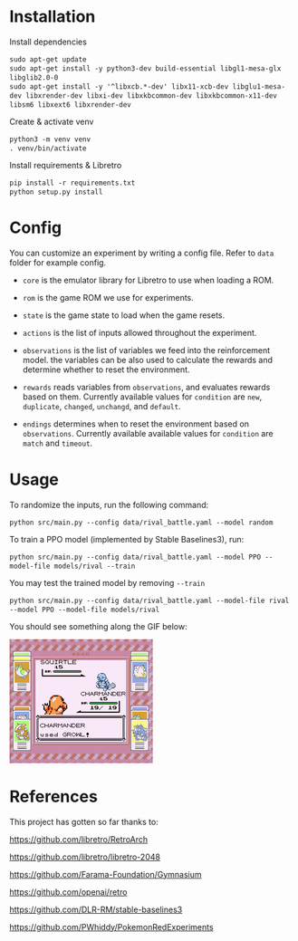 # Installation
Install dependencies
```
sudo apt-get update
sudo apt-get install -y python3-dev build-essential libgl1-mesa-glx libglib2.0-0 
sudo apt-get install -y '^libxcb.*-dev' libx11-xcb-dev libglu1-mesa-dev libxrender-dev libxi-dev libxkbcommon-dev libxkbcommon-x11-dev libsm6 libxext6 libxrender-dev
```

Create & activate venv
```
python3 -m venv venv
. venv/bin/activate
```

Install requirements & Libretro 
```
pip install -r requirements.txt
python setup.py install
```

# Config
You can customize an experiment by writing a config file. Refer to `data` folder for example config.

* `core` is the emulator library for Libretro to use when loading a ROM.

* `rom` is the game ROM we use for experiments.

* `state` is the game state to load when the game resets.

* `actions` is the list of inputs allowed throughout the experiment.

* `observations` is the list of variables we feed into the reinforcement model.
the variables can be also used to calculate the rewards and determine whether to reset the environment.

* `rewards` reads variables from `observations`, and evaluates rewards based on them. Currently available values for `condition` are `new`, `duplicate`, `changed`, `unchangd`, and `default`.

* `endings` determines when to reset the environment based on `observations`. Currently available available values for `condition` are `match` and `timeout`.


# Usage

To randomize the inputs, run the following command:
```
python src/main.py --config data/rival_battle.yaml --model random
```



To train a PPO model (implemented by Stable Baselines3), run:
```
python src/main.py --config data/rival_battle.yaml --model PPO --model-file models/rival --train
```

You may test the trained model by removing `--train` 

```
python src/main.py --config data/rival_battle.yaml --model-file rival --model PPO --model-file models/rival
```
You should see something along the GIF below:

![gif](https://raw.githubusercontent.com/Polariche/retrogym/main/docs/rival_example.gif)

# References

This project has gotten so far thanks to:


https://github.com/libretro/RetroArch

https://github.com/libretro/libretro-2048

https://github.com/Farama-Foundation/Gymnasium

https://github.com/openai/retro

https://github.com/DLR-RM/stable-baselines3

https://github.com/PWhiddy/PokemonRedExperiments